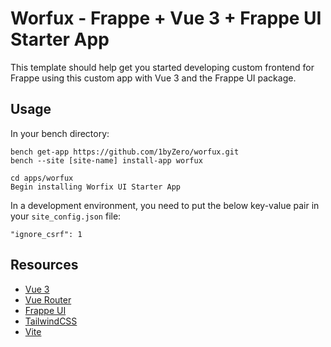 # Worfux - Frappe + Vue 3 + Frappe UI Starter App

This template should help get you started developing custom frontend for Frappe using this custom app with Vue 3 and the Frappe UI package.

## Usage

In your bench directory:

```
bench get-app https://github.com/1byZero/worfux.git
bench --site [site-name] install-app worfux

cd apps/worfux
Begin installing Worfix UI Starter App
```

In a development environment, you need to put the below key-value pair in your `site_config.json` file:

```
"ignore_csrf": 1
```

## Resources

- [Vue 3](https://v3.vuejs.org/guide/introduction.html)
- [Vue Router](https://next.router.vuejs.org/guide/)
- [Frappe UI](https://github.com/frappe/frappe-ui)
- [TailwindCSS](https://tailwindcss.com/docs/utility-first)
- [Vite](https://vitejs.dev/guide/)
